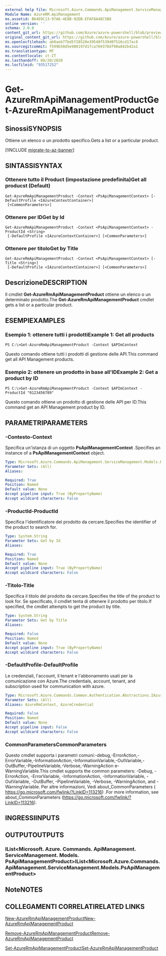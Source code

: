 ```yaml
---
external help file: Microsoft.Azure.Commands.ApiManagement.ServiceManagement.dll-Help.xml
Module Name: AzureRM.ApiManagement
ms.assetid: B64E9C13-97A6-4E8B-92DB-EFAF8A48C5B8
online version: ''
schema: 2.0.0
content_git_url: https://github.com/Azure/azure-powershell/blob/preview/src/ResourceManager/ApiManagement/Commands.ApiManagement/help/Get-AzureRmApiManagementProduct.md
original_content_git_url: https://github.com/Azure/azure-powershell/blob/preview/src/ResourceManager/ApiManagement/Commands.ApiManagement/help/Get-AzureRmApiManagementProduct.md
ms.openlocfilehash: ab0aeb77bd5f28520e39548f539d07516cd17ac8
ms.sourcegitcommit: f599b50d5e980197d1fca769378df90a842b42a1
ms.translationtype: MT
ms.contentlocale: it-IT
ms.lasthandoff: 08/20/2020
ms.locfileid: "93517252"
---
```

# <span data-ttu-id="717aa-101">Get-AzureRmApiManagementProduct</span><span class="sxs-lookup"><span data-stu-id="717aa-101">Get-AzureRmApiManagementProduct</span></span>

## <span data-ttu-id="717aa-102">Sinossi</span><span class="sxs-lookup"><span data-stu-id="717aa-102">SYNOPSIS</span></span>
<span data-ttu-id="717aa-103">Ottiene un elenco o un prodotto specifico.</span><span class="sxs-lookup"><span data-stu-id="717aa-103">Gets a list or a particular product.</span></span>

[!INCLUDE [migrate-to-az-banner](../../includes/migrate-to-az-banner.md)]

## <span data-ttu-id="717aa-104">SINTASSI</span><span class="sxs-lookup"><span data-stu-id="717aa-104">SYNTAX</span></span>

### <span data-ttu-id="717aa-105">Ottenere tutto il Product (impostazione predefinita)</span><span class="sxs-lookup"><span data-stu-id="717aa-105">Get all producst (Default)</span></span>
```
Get-AzureRmApiManagementProduct -Context <PsApiManagementContext> [-DefaultProfile <IAzureContextContainer>]
 [<CommonParameters>]
```

### <span data-ttu-id="717aa-106">Ottenere per ID</span><span class="sxs-lookup"><span data-stu-id="717aa-106">Get by Id</span></span>
```
Get-AzureRmApiManagementProduct -Context <PsApiManagementContext> -ProductId <String>
 [-DefaultProfile <IAzureContextContainer>] [<CommonParameters>]
```

### <span data-ttu-id="717aa-107">Ottenere per titolo</span><span class="sxs-lookup"><span data-stu-id="717aa-107">Get by Title</span></span>
```
Get-AzureRmApiManagementProduct -Context <PsApiManagementContext> [-Title <String>]
 [-DefaultProfile <IAzureContextContainer>] [<CommonParameters>]
```

## <span data-ttu-id="717aa-108">Descrizione</span><span class="sxs-lookup"><span data-stu-id="717aa-108">DESCRIPTION</span></span>
<span data-ttu-id="717aa-109">Il cmdlet **Get-AzureRmApiManagementProduct** ottiene un elenco o un determinato prodotto.</span><span class="sxs-lookup"><span data-stu-id="717aa-109">The **Get-AzureRmApiManagementProduct** cmdlet gets a list or a particular product.</span></span>

## <span data-ttu-id="717aa-110">ESEMPI</span><span class="sxs-lookup"><span data-stu-id="717aa-110">EXAMPLES</span></span>

### <span data-ttu-id="717aa-111">Esempio 1: ottenere tutti i prodotti</span><span class="sxs-lookup"><span data-stu-id="717aa-111">Example 1: Get all products</span></span>
```
PS C:\>Get-AzureRmApiManagementProduct -Context $APImContext
```

<span data-ttu-id="717aa-112">Questo comando ottiene tutti i prodotti di gestione delle API.</span><span class="sxs-lookup"><span data-stu-id="717aa-112">This command get all API Management products.</span></span>

### <span data-ttu-id="717aa-113">Esempio 2: ottenere un prodotto in base all'ID</span><span class="sxs-lookup"><span data-stu-id="717aa-113">Example 2: Get a product by ID</span></span>
```
PS C:\>Get-AzureRmApiManagementProduct -Context $APImContext -ProductId "0123456789"
```

<span data-ttu-id="717aa-114">Questo comando ottiene un prodotto di gestione delle API per ID.</span><span class="sxs-lookup"><span data-stu-id="717aa-114">This command get an API Management product by ID.</span></span>

## <span data-ttu-id="717aa-115">PARAMETRI</span><span class="sxs-lookup"><span data-stu-id="717aa-115">PARAMETERS</span></span>

### <span data-ttu-id="717aa-116">-Contesto</span><span class="sxs-lookup"><span data-stu-id="717aa-116">-Context</span></span>
<span data-ttu-id="717aa-117">Specifica un'istanza di un oggetto **PsApiManagementContext** .</span><span class="sxs-lookup"><span data-stu-id="717aa-117">Specifies an instance of a **PsApiManagementContext** object.</span></span>

```yaml
Type: Microsoft.Azure.Commands.ApiManagement.ServiceManagement.Models.PsApiManagementContext
Parameter Sets: (All)
Aliases: 

Required: True
Position: Named
Default value: None
Accept pipeline input: True (ByPropertyName)
Accept wildcard characters: False
```

### <span data-ttu-id="717aa-118">-ProductId</span><span class="sxs-lookup"><span data-stu-id="717aa-118">-ProductId</span></span>
<span data-ttu-id="717aa-119">Specifica l'identificatore del prodotto da cercare.</span><span class="sxs-lookup"><span data-stu-id="717aa-119">Specifies the identifier of the product to search for.</span></span>

```yaml
Type: System.String
Parameter Sets: Get by Id
Aliases: 

Required: True
Position: Named
Default value: None
Accept pipeline input: True (ByPropertyName)
Accept wildcard characters: False
```

### <span data-ttu-id="717aa-120">-Titolo</span><span class="sxs-lookup"><span data-stu-id="717aa-120">-Title</span></span>
<span data-ttu-id="717aa-121">Specifica il titolo del prodotto da cercare.</span><span class="sxs-lookup"><span data-stu-id="717aa-121">Specifies the title of the product to look for.</span></span>
<span data-ttu-id="717aa-122">Se specificato, il cmdlet tenta di ottenere il prodotto per titolo.</span><span class="sxs-lookup"><span data-stu-id="717aa-122">If specified, the cmdlet attempts to get the product by title.</span></span>

```yaml
Type: System.String
Parameter Sets: Get by Title
Aliases: 

Required: False
Position: Named
Default value: None
Accept pipeline input: True (ByPropertyName)
Accept wildcard characters: False
```

### <span data-ttu-id="717aa-123">-DefaultProfile</span><span class="sxs-lookup"><span data-stu-id="717aa-123">-DefaultProfile</span></span>
<span data-ttu-id="717aa-124">Le credenziali, l'account, il tenant e l'abbonamento usati per la comunicazione con Azure.</span><span class="sxs-lookup"><span data-stu-id="717aa-124">The credentials, account, tenant, and subscription used for communication with azure.</span></span>

```yaml
Type: Microsoft.Azure.Commands.Common.Authentication.Abstractions.IAzureContextContainer
Parameter Sets: (All)
Aliases: AzureRmContext, AzureCredential

Required: False
Position: Named
Default value: None
Accept pipeline input: False
Accept wildcard characters: False
```

### <span data-ttu-id="717aa-125">CommonParameters</span><span class="sxs-lookup"><span data-stu-id="717aa-125">CommonParameters</span></span>
<span data-ttu-id="717aa-126">Questo cmdlet supporta i parametri comuni:-debug,-ErrorAction,-ErrorVariable,-InformationAction,-InformationVariable,-OutVariable,-OutBuffer,-PipelineVariable,-Verbose,-WarningAction e-WarningVariable.</span><span class="sxs-lookup"><span data-stu-id="717aa-126">This cmdlet supports the common parameters: -Debug, -ErrorAction, -ErrorVariable, -InformationAction, -InformationVariable, -OutVariable, -OutBuffer, -PipelineVariable, -Verbose, -WarningAction, and -WarningVariable.</span></span> <span data-ttu-id="717aa-127">Per altre informazioni, Vedi about_CommonParameters ( https://go.microsoft.com/fwlink/?LinkID=113216) .</span><span class="sxs-lookup"><span data-stu-id="717aa-127">For more information, see about_CommonParameters (https://go.microsoft.com/fwlink/?LinkID=113216).</span></span>

## <span data-ttu-id="717aa-128">INGRESSI</span><span class="sxs-lookup"><span data-stu-id="717aa-128">INPUTS</span></span>

## <span data-ttu-id="717aa-129">OUTPUT</span><span class="sxs-lookup"><span data-stu-id="717aa-129">OUTPUTS</span></span>

### <span data-ttu-id="717aa-130">IList<Microsoft. Azure. Commands. ApiManagement. ServiceManagement. Models. PsApiManagementProduct></span><span class="sxs-lookup"><span data-stu-id="717aa-130">IList<Microsoft.Azure.Commands.ApiManagement.ServiceManagement.Models.PsApiManagementProduct></span></span>

## <span data-ttu-id="717aa-131">Note</span><span class="sxs-lookup"><span data-stu-id="717aa-131">NOTES</span></span>

## <span data-ttu-id="717aa-132">COLLEGAMENTI CORRELATI</span><span class="sxs-lookup"><span data-stu-id="717aa-132">RELATED LINKS</span></span>

[<span data-ttu-id="717aa-133">New-AzureRmApiManagementProduct</span><span class="sxs-lookup"><span data-stu-id="717aa-133">New-AzureRmApiManagementProduct</span></span>](./New-AzureRmApiManagementProduct.md)

[<span data-ttu-id="717aa-134">Remove-AzureRmApiManagementProduct</span><span class="sxs-lookup"><span data-stu-id="717aa-134">Remove-AzureRmApiManagementProduct</span></span>](./Remove-AzureRmApiManagementProduct.md)

[<span data-ttu-id="717aa-135">Set-AzureRmApiManagementProduct</span><span class="sxs-lookup"><span data-stu-id="717aa-135">Set-AzureRmApiManagementProduct</span></span>](./Set-AzureRmApiManagementProduct.md)


